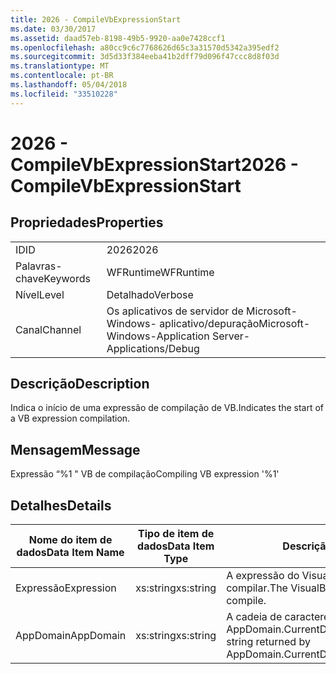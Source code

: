 ```yaml
---
title: 2026 - CompileVbExpressionStart
ms.date: 03/30/2017
ms.assetid: daad57eb-8198-49b5-9920-aa0e7428ccf1
ms.openlocfilehash: a80cc9c6c7768626d65c3a31570d5342a395edf2
ms.sourcegitcommit: 3d5d33f384eeba41b2dff79d096f47ccc8d8f03d
ms.translationtype: MT
ms.contentlocale: pt-BR
ms.lasthandoff: 05/04/2018
ms.locfileid: "33510228"
---
```

# <a name="2026---compilevbexpressionstart"></a><span data-ttu-id="ccea2-102">2026 - CompileVbExpressionStart</span><span class="sxs-lookup"><span data-stu-id="ccea2-102">2026 - CompileVbExpressionStart</span></span>
## <a name="properties"></a><span data-ttu-id="ccea2-103">Propriedades</span><span class="sxs-lookup"><span data-stu-id="ccea2-103">Properties</span></span>  
  
|||  
|-|-|  
|<span data-ttu-id="ccea2-104">ID</span><span class="sxs-lookup"><span data-stu-id="ccea2-104">ID</span></span>|<span data-ttu-id="ccea2-105">2026</span><span class="sxs-lookup"><span data-stu-id="ccea2-105">2026</span></span>|  
|<span data-ttu-id="ccea2-106">Palavras-chave</span><span class="sxs-lookup"><span data-stu-id="ccea2-106">Keywords</span></span>|<span data-ttu-id="ccea2-107">WFRuntime</span><span class="sxs-lookup"><span data-stu-id="ccea2-107">WFRuntime</span></span>|  
|<span data-ttu-id="ccea2-108">Nível</span><span class="sxs-lookup"><span data-stu-id="ccea2-108">Level</span></span>|<span data-ttu-id="ccea2-109">Detalhado</span><span class="sxs-lookup"><span data-stu-id="ccea2-109">Verbose</span></span>|  
|<span data-ttu-id="ccea2-110">Canal</span><span class="sxs-lookup"><span data-stu-id="ccea2-110">Channel</span></span>|<span data-ttu-id="ccea2-111">Os aplicativos de servidor de Microsoft-Windows- aplicativo/depuração</span><span class="sxs-lookup"><span data-stu-id="ccea2-111">Microsoft-Windows-Application Server-Applications/Debug</span></span>|  
  
## <a name="description"></a><span data-ttu-id="ccea2-112">Descrição</span><span class="sxs-lookup"><span data-stu-id="ccea2-112">Description</span></span>  
 <span data-ttu-id="ccea2-113">Indica o início de uma expressão de compilação de VB.</span><span class="sxs-lookup"><span data-stu-id="ccea2-113">Indicates the start of a VB expression compilation.</span></span>  
  
## <a name="message"></a><span data-ttu-id="ccea2-114">Mensagem</span><span class="sxs-lookup"><span data-stu-id="ccea2-114">Message</span></span>  
 <span data-ttu-id="ccea2-115">Expressão “%1 " VB de compilação</span><span class="sxs-lookup"><span data-stu-id="ccea2-115">Compiling VB expression '%1'</span></span>  
  
## <a name="details"></a><span data-ttu-id="ccea2-116">Detalhes</span><span class="sxs-lookup"><span data-stu-id="ccea2-116">Details</span></span>  
  
|<span data-ttu-id="ccea2-117">Nome do item de dados</span><span class="sxs-lookup"><span data-stu-id="ccea2-117">Data Item Name</span></span>|<span data-ttu-id="ccea2-118">Tipo de item de dados</span><span class="sxs-lookup"><span data-stu-id="ccea2-118">Data Item Type</span></span>|<span data-ttu-id="ccea2-119">Descrição</span><span class="sxs-lookup"><span data-stu-id="ccea2-119">Description</span></span>|  
|--------------------|--------------------|-----------------|  
|<span data-ttu-id="ccea2-120">Expressão</span><span class="sxs-lookup"><span data-stu-id="ccea2-120">Expression</span></span>|<span data-ttu-id="ccea2-121">xs:string</span><span class="sxs-lookup"><span data-stu-id="ccea2-121">xs:string</span></span>|<span data-ttu-id="ccea2-122">A expressão do Visual Basic para compilar.</span><span class="sxs-lookup"><span data-stu-id="ccea2-122">The VisualBasic expression to compile.</span></span>|  
|<span data-ttu-id="ccea2-123">AppDomain</span><span class="sxs-lookup"><span data-stu-id="ccea2-123">AppDomain</span></span>|<span data-ttu-id="ccea2-124">xs:string</span><span class="sxs-lookup"><span data-stu-id="ccea2-124">xs:string</span></span>|<span data-ttu-id="ccea2-125">A cadeia de caracteres retornada por AppDomain.CurrentDomain.FriendlyName.</span><span class="sxs-lookup"><span data-stu-id="ccea2-125">The string returned by AppDomain.CurrentDomain.FriendlyName.</span></span>|
